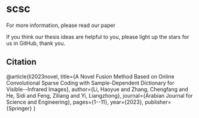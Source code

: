 # scsc
For more information, please read our paper

If you think our thesis ideas are helpful to you, please light up the stars for us in GitHub, thank you.
## Citation

@article{li2023novel,
  title={A Novel Fusion Method Based on Online Convolutional Sparse Coding with Sample-Dependent Dictionary for Visible--Infrared Images},
  author={Li, Haoyue and Zhang, Chengfang and He, Sidi and Feng, Ziliang and Yi, Liangzhong},
  journal={Arabian Journal for Science and Engineering},
  pages={1--11},
  year={2023},
  publisher={Springer}
}
